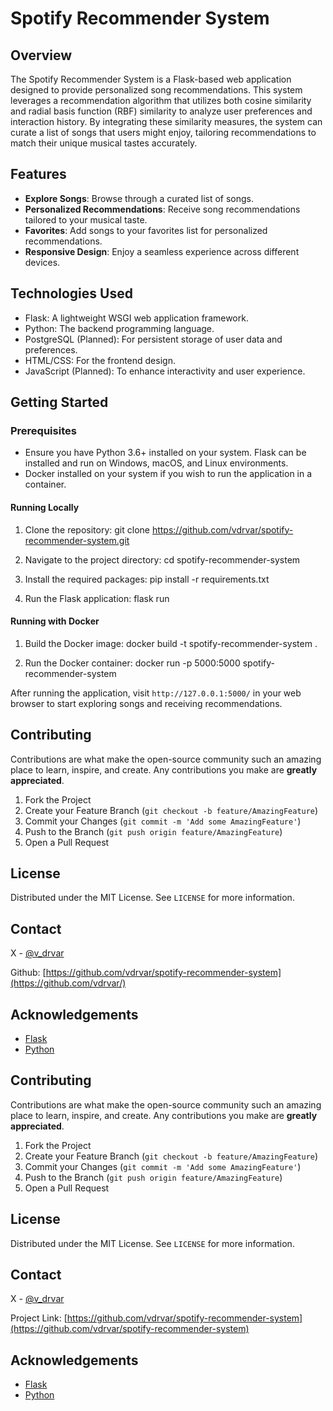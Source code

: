 # Spotify Recommender System

## Overview
The Spotify Recommender System is a Flask-based web application designed to provide personalized song recommendations. This system leverages a recommendation algorithm that utilizes both cosine similarity and radial basis function (RBF) similarity to analyze user preferences and interaction history. By integrating these similarity measures, the system can curate a list of songs that users might enjoy, tailoring recommendations to match their unique musical tastes accurately.


## Features
- **Explore Songs**: Browse through a curated list of songs.
- **Personalized Recommendations**: Receive song recommendations tailored to your musical taste.
- **Favorites**: Add songs to your favorites list for personalized recommendations.
- **Responsive Design**: Enjoy a seamless experience across different devices.

## Technologies Used
- Flask: A lightweight WSGI web application framework.
- Python: The backend programming language.
- PostgreSQL (Planned): For persistent storage of user data and preferences.
- HTML/CSS: For the frontend design.
- JavaScript (Planned): To enhance interactivity and user experience.

## Getting Started

### Prerequisites
- Ensure you have Python 3.6+ installed on your system. Flask can be installed and run on Windows, macOS, and Linux environments.
- Docker installed on your system if you wish to run the application in a container.

#### Running Locally
1. Clone the repository:
git clone https://github.com/vdrvar/spotify-recommender-system.git

2. Navigate to the project directory:
cd spotify-recommender-system

3. Install the required packages:
pip install -r requirements.txt

4. Run the Flask application:
flask run

#### Running with Docker
1. Build the Docker image:
docker build -t spotify-recommender-system .

2. Run the Docker container:
docker run -p 5000:5000 spotify-recommender-system

After running the application, visit `http://127.0.0.1:5000/` in your web browser to start exploring songs and receiving recommendations.

## Contributing
Contributions are what make the open-source community such an amazing place to learn, inspire, and create. Any contributions you make are **greatly appreciated**.

1. Fork the Project
2. Create your Feature Branch (`git checkout -b feature/AmazingFeature`)
3. Commit your Changes (`git commit -m 'Add some AmazingFeature'`)
4. Push to the Branch (`git push origin feature/AmazingFeature`)
5. Open a Pull Request

## License
Distributed under the MIT License. See `LICENSE` for more information.

## Contact
X - [@v_drvar](https://twitter.com/v_drvar)

Github: [https://github.com/vdrvar/spotify-recommender-system](https://github.com/vdrvar/)

## Acknowledgements
- [Flask](https://flask.palletsprojects.com/)
- [Python](https://www.python.org/)


## Contributing
Contributions are what make the open-source community such an amazing place to learn, inspire, and create. Any contributions you make are **greatly appreciated**.

1. Fork the Project
2. Create your Feature Branch (`git checkout -b feature/AmazingFeature`)
3. Commit your Changes (`git commit -m 'Add some AmazingFeature'`)
4. Push to the Branch (`git push origin feature/AmazingFeature`)
5. Open a Pull Request

## License
Distributed under the MIT License. See `LICENSE` for more information.

## Contact
X - [@v_drvar](https://twitter.com/yourtwitter)

Project Link: [https://github.com/vdrvar/spotify-recommender-system](https://github.com/vdrvar/spotify-recommender-system)

## Acknowledgements
- [Flask](https://flask.palletsprojects.com/)
- [Python](https://www.python.org/)
